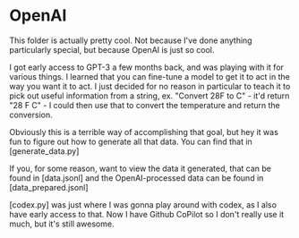 # OpenAI

This folder is actually pretty cool. Not because I've done anything particularly special, but because OpenAI is just so cool.

I got early access to GPT-3 a few months back, and was playing with it for various things. I learned that you can fine-tune a model to get it to act in the way you want it to act. I just decided for no reason in particular to teach it to pick out useful information from a string, ex. "Convert 28F to C" - it'd return "28 F C" - I could then use that to convert the temperature and return the conversion.

Obviously this is a terrible way of accomplishing that goal, but hey it was fun to figure out how to generate all that data. You can find that in [generate_data.py]

If you, for some reason, want to view the data it generated, that can be found in [data.jsonl] and the OpenAI-processed data can be found in [data_prepared.jsonl]

[codex.py] was just where I was gonna play around with codex, as I also have early access to that. Now I have Github CoPilot so I don't really use it much, but it's still awesome.
